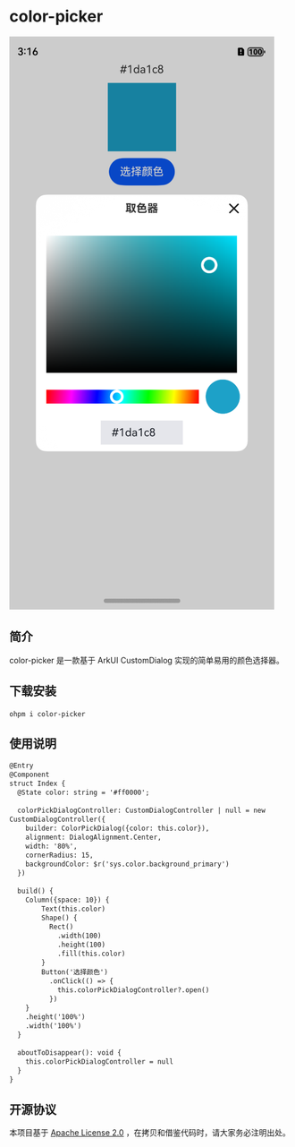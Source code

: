 # color-picker

![截图](art/Screenshot_2024-11-19T151630.png)

## 简介

color-picker 是一款基于 ArkUI CustomDialog 实现的简单易用的颜色选择器。

## 下载安装

`ohpm i color-picker`

## 使用说明

``` ArkUI
@Entry
@Component
struct Index {
  @State color: string = '#ff0000';

  colorPickDialogController: CustomDialogController | null = new CustomDialogController({
    builder: ColorPickDialog({color: this.color}),
    alignment: DialogAlignment.Center,
    width: '80%',
    cornerRadius: 15,
    backgroundColor: $r('sys.color.background_primary')
  })

  build() {
    Column({space: 10}) {
        Text(this.color)
        Shape() {
          Rect()
            .width(100)
            .height(100)
            .fill(this.color)
        }
        Button('选择颜色')
          .onClick(() => {
            this.colorPickDialogController?.open()
          })
    }
    .height('100%')
    .width('100%')
  }

  aboutToDisappear(): void {
    this.colorPickDialogController = null
  }
}
```


## 开源协议

本项目基于 [Apache License 2.0](https://www.apache.org/licenses/LICENSE-2.0.html) ，在拷贝和借鉴代码时，请大家务必注明出处。
